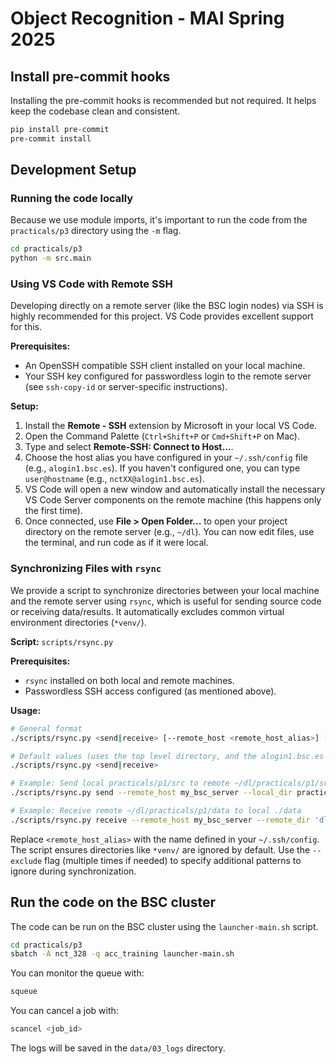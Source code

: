 # Object Recognition - MAI Spring 2025

## Install pre-commit hooks

Installing the pre-commit hooks is recommended but not required.
It helps keep the codebase clean and consistent.

```bash
pip install pre-commit
pre-commit install
```

## Development Setup

### Running the code locally

Because we use module imports, it's important to run the code from the `practicals/p3` directory using the `-m` flag.

```bash
cd practicals/p3
python -m src.main
```

### Using VS Code with Remote SSH

Developing directly on a remote server (like the BSC login nodes) via SSH is highly recommended for this project. VS Code provides excellent support for this.

**Prerequisites:**
*   An OpenSSH compatible SSH client installed on your local machine.
*   Your SSH key configured for passwordless login to the remote server (see `ssh-copy-id` or server-specific instructions).

**Setup:**
1.  Install the **Remote - SSH** extension by Microsoft in your local VS Code.
2.  Open the Command Palette (`Ctrl+Shift+P` or `Cmd+Shift+P` on Mac).
3.  Type and select **Remote-SSH: Connect to Host...**.
4.  Choose the host alias you have configured in your `~/.ssh/config` file (e.g., `alogin1.bsc.es`). If you haven't configured one, you can type `user@hostname` (e.g., `nctXX@alogin1.bsc.es`).
5.  VS Code will open a new window and automatically install the necessary VS Code Server components on the remote machine (this happens only the first time).
6.  Once connected, use **File > Open Folder...** to open your project directory on the remote server (e.g., `~/dl`). You can now edit files, use the terminal, and run code as if it were local.

### Synchronizing Files with `rsync`

We provide a script to synchronize directories between your local machine and the remote server using `rsync`, which is useful for sending source code or receiving data/results. It automatically excludes common virtual environment directories (`*venv/`).

**Script:** `scripts/rsync.py`

**Prerequisites:**
*   `rsync` installed on both local and remote machines.
*   Passwordless SSH access configured (as mentioned above).

**Usage:**

```bash
# General format
./scripts/rsync.py <send|receive> [--remote_host <remote_host_alias>] [--local_dir <local_directory>] [--remote_dir <remote_directory>] [--exclude PATTERN]

# Default values (uses the top level directory, and the alogin1.bsc.es remote host)
./scripts/rsync.py <send|receive>

# Example: Send local practicals/p1/src to remote ~/dl/practicals/p1/src
./scripts/rsync.py send --remote_host my_bsc_server --local_dir practicals/p1/src --remote_dir 'dl/practicals/p1/src'

# Example: Receive remote ~/dl/practicals/p1/data to local ./data
./scripts/rsync.py receive --remote_host my_bsc_server --remote_dir 'dl/practicals/p1/data' --local_dir practicals/p1/data
```

Replace `<remote_host_alias>` with the name defined in your `~/.ssh/config`. The script ensures directories like `*venv/` are ignored by default. Use the `--exclude` flag (multiple times if needed) to specify additional patterns to ignore during synchronization.

## Run the code on the BSC cluster

The code can be run on the BSC cluster using the `launcher-main.sh` script.

```bash
cd practicals/p3
sbatch -A nct_328 -q acc_training launcher-main.sh
```

You can monitor the queue with:

```bash
squeue
```

You can cancel a job with:

```bash
scancel <job_id>
```

The logs will be saved in the `data/03_logs` directory.
